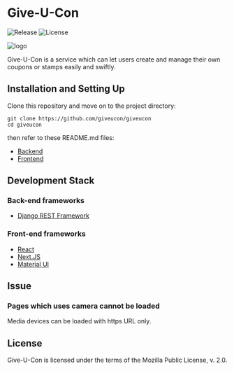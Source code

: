 # Give-U-Con

![Release](https://img.shields.io/github/v/release/giveucon/giveucon?include_prereleases)
![License](https://img.shields.io/github/license/giveucon/giveucon)

![logo](https://user-images.githubusercontent.com/48160211/118128912-7a6b0600-b436-11eb-94c0-3e5a0800e0c8.png)

Give-U-Con is a service which can let users create and manage their own coupons or stamps easily and swiftly.


## Installation and Setting Up

Clone this repository and move on to the project directory:

```
git clone https://github.com/giveucon/giveucon
cd giveucon
```

then refer to these README.md files:
- [Backend](backend/README.md)
- [Frontend](frontend/README.md)


## Development Stack

### Back-end frameworks

- [Django REST Framework](https://www.django-rest-framework.org/)

### Front-end frameworks

- [React](https://reactjs.org/)
- [Next.JS](https://nextjs.org/)
- [Material UI](https://material-ui.com/)


## Issue

### Pages which uses camera cannot be loaded

Media devices can be loaded with https URL only.


## License

Give-U-Con is licensed under the terms of the Mozilla Public License, v. 2.0.
